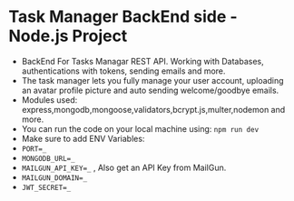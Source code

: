 # Task Manager BackEnd side - Node.js Project

*  BackEnd For Tasks Managar REST API. Working with Databases, authentications with tokens, sending emails and more.
*  The task manager lets you fully manage your user account, uploading an avatar profile picture and auto sending welcome/goodbye emails.
*  Modules used: express,mongodb,mongoose,validators,bcrypt.js,multer,nodemon and more.
*  You can run the code on your local machine using: `npm run dev`
*  Make sure to add ENV Variables:
*   `PORT=_`
*   `MONGODB_URL=_`
*   `MAILGUN_API_KEY=_` , Also get an API Key from MailGun.
*   `MAILGUN_DOMAIN=_`
*   `JWT_SECRET=_`
